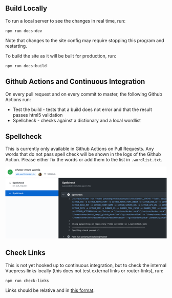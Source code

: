 ## Build Locally

To run a local server to see the changes in real time, run:

```shell
npm run docs:dev
```

Note that changes to the site config may require stopping this program
and restarting.

To build the site as it will be built for production, run:

```shell
npm run docs:build
```

## Github Actions and Continuous Integration

On every pull request and on every commit to master, the following
Github Actions run:

* Test the build - tests that a build does not error and that the
  result passes html5 validation
* Spellcheck - checks against a dictionary and a local wordlist

## Spellcheck

This is currently only available in Github Actions on Pull Requests.
Any words that do not pass spell check will be shown in the logs of
the Github Action. Please either fix the words or add them to the list
in `.wordlist.txt`. 

![](./contributing-assets/spellcheck-results.png)

## Check Links

This is not yet hooked up to continuous integration, but to check the
internal Vuepress links locally (this does not test external links or
router-links), run:

```shell
npm run check-links
```

Links should be relative and in [this format](https://vuepressbook.com/tutorial/tutorial2.html#linking-to-headers-inside-a-file).


